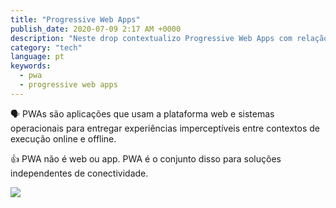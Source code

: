 ```yaml
---
title: "Progressive Web Apps"
publish_date: 2020-07-09 2:17 AM +0000
description: "Neste drop contextualizo Progressive Web Apps com relação ao seu propósito de utilização."
category: "tech"
language: pt
keywords:
  - pwa
  - progressive web apps
---
```


🗣 PWAs são aplicações que usam a plataforma web e sistemas operacionais para entregar experiências imperceptíveis entre contextos de execução online e offline.

👍 PWA não é web ou app. PWA é o conjunto disso para soluções independentes de conectividade.

![](https://pbs.twimg.com/media/Ecfx4VCWsAALwS3?format=jpg&name=900x900)
